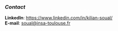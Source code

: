 ### **_Contact_**  

**LinkedIn**: <https://www.linkedin.com/in/kilian-soual/>  
**E-mail**: <soual@insa-toulouse.fr>  
